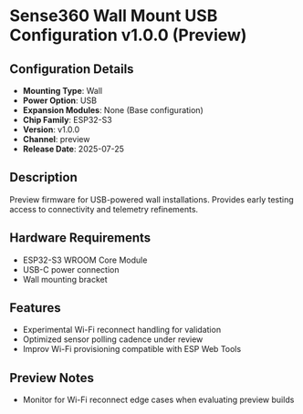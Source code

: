 # Sense360 Wall Mount USB Configuration v1.0.0 (Preview)

## Configuration Details
- **Mounting Type**: Wall
- **Power Option**: USB
- **Expansion Modules**: None (Base configuration)
- **Chip Family**: ESP32-S3
- **Version**: v1.0.0
- **Channel**: preview
- **Release Date**: 2025-07-25

## Description
Preview firmware for USB-powered wall installations. Provides early testing access to connectivity and telemetry refinements.

## Hardware Requirements
- ESP32-S3 WROOM Core Module
- USB-C power connection
- Wall mounting bracket

## Features
- Experimental Wi-Fi reconnect handling for validation
- Optimized sensor polling cadence under review
- Improv Wi-Fi provisioning compatible with ESP Web Tools

## Preview Notes
- Monitor for Wi-Fi reconnect edge cases when evaluating preview builds
